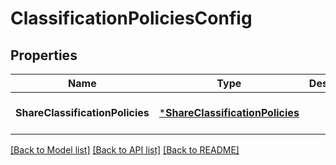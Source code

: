 # ClassificationPoliciesConfig

## Properties
Name | Type | Description | Notes
------------ | ------------- | ------------- | -------------
**ShareClassificationPolicies** | [***ShareClassificationPolicies**](ShareClassificationPolicies.md) |  | [optional] [default to null]

[[Back to Model list]](../README.md#documentation-for-models) [[Back to API list]](../README.md#documentation-for-api-endpoints) [[Back to README]](../README.md)

